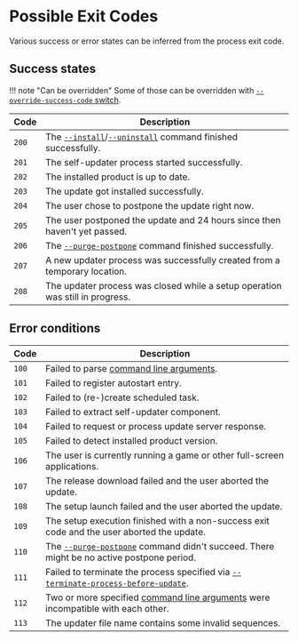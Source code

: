 # Possible Exit Codes

Various success or error states can be inferred from the process exit code.

## Success states

!!! note "Can be overridden"
    Some of those can be overridden with [`--override-success-code` switch](Command-Line-Arguments.md#-override-success-code-code).

Code | Description
---|---
`200` | The [`--install`](Command-Line-Arguments.md#-install)/[`--uninstall`](Command-Line-Arguments.md#-uninstall) command finished successfully.
`201` | The self-updater process started successfully.
`202` | The installed product is up to date.
`203` | The update got installed successfully.
`204` | The user chose to postpone the update right now.
`205` | The user postponed the update and 24 hours since then haven't yet passed.
`206` | The [`--purge-postpone`](Command-Line-Arguments.md#-purge-postpone) command finished successfully.
`207` | A new updater process was successfully created from a temporary location.
`208` | The updater process was closed while a setup operation was still in progress.

## Error conditions

Code | Description
---|---
`100` | Failed to parse [command line arguments](Command-Line-Arguments.md).
`101` | Failed to register autostart entry.
`102` | Failed to (re-)create scheduled task.
`103` | Failed to extract self-updater component.
`104` | Failed to request or process update server response.
`105` | Failed to detect installed product version.
`106` | The user is currently running a game or other full-screen applications.
`107` | The release download failed and the user aborted the update.
`108` | The setup launch failed and the user aborted the update.
`109` | The setup execution finished with a non-success exit code and the user aborted the update.
`110` | The [`--purge-postpone`](Command-Line-Arguments.md#-purge-postpone) command didn't succeed. There might be no active postpone period.
`111` | Failed to terminate the process specified via [`--terminate-process-before-update`](Command-Line-Arguments.md#-terminate-process-before-update-handle).
`112` | Two or more specified [command line arguments](Command-Line-Arguments.md) were incompatible with each other.
`113` | The updater file name contains some invalid sequences.
